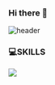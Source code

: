 ### Hi there 👋

![header](https://capsule-render.vercel.app/api?type=wave&color=auto&height=300&section=header&text=CXXERRY%20&fontSize=90)

### 💻SKILLS
<img src="https://img.shields.io/badge/Kotlin-7F52FF?style=flat-square&logo=Android&logoColor=white"/>
<!--
**cxxerry/cxxerry** is a ✨ _special_ ✨ repository because its `README.md` (this file) appears on your GitHub profile.

Here are some ideas to get you started:

- 🔭 I’m currently working on ...
- 🌱 I’m currently learning ...
- 👯 I’m looking to collaborate on ...
- 🤔 I’m looking for help with ...
- 💬 Ask me about ...
- 📫 How to reach me: ...
- 😄 Pronouns: ...
- ⚡ Fun fact: ...
-->
